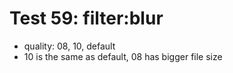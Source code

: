 # Test 59: filter:blur

* quality: 08, 10, default
* 10 is the same as default, 08 has bigger file size
